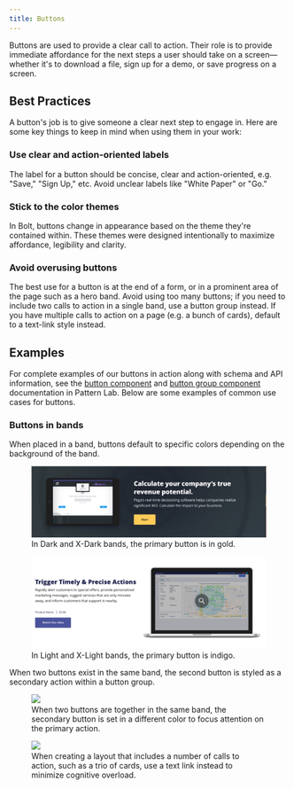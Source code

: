 ```yaml
---
title: Buttons
---
```


Buttons are used to provide a clear call to action. Their role is to provide immediate affordance for the next steps a user should take on a screen—whether it's to download a file, sign up for a demo, or save progress on a screen.

## Best Practices

A button's job is to give someone a clear next step to engage in. Here are some key things to keep in mind when using them in your work:

### Use clear and action-oriented labels

The label for a button should be concise, clear and action-oriented, e.g. "Save," "Sign Up," etc. Avoid unclear labels like "White Paper" or "Go."

### Stick to the color themes

In Bolt, buttons change in appearance based on the theme they're contained within. These themes were designed intentionally to maximize affordance, legibility and clarity. 

### Avoid overusing buttons

The best use for a button is at the end of a form, or in a prominent area of the page such as a hero band. Avoid using too many buttons; if you need to include two calls to action in a single band, use a button group instead. If you have multiple calls to action on a page (e.g. a bunch of cards), default to a text-link style instead.

## Examples

For complete examples of our buttons in action along with schema and API information, see the [button component](https://bolt-design-system.com/pattern-lab/?p=viewall-components-button) and [button group component](https://bolt-design-system.com/pattern-lab/?p=viewall-components-buttons-group) documentation in Pattern Lab. Below are some examples of common use cases for buttons.

### Buttons in bands

When placed in a band, buttons default to specific colors depending on the background of the band.

<figure>
<img src="../../../images/band_dark_single-button.png" />
<figcaption>In Dark and X-Dark bands, the primary button is in gold.</figcaption>
</figure>

<figure>
<img src="../../../images/band_xlight_one-button.png" />
<figcaption>In Light and X-Light bands, the primary button is indigo.</figcaption>
</figure>

When two buttons exist in the same band, the second button is styled as a secondary action within a button group. 

<figure>
<img src="../../../images/band_light_dual-button.png)" />
<figcaption>When two buttons are together in the same band, the secondary button is set in a different color to focus attention on the primary action.</figcaption>
</figure>

<figure>
<img src="../../../images/band_xlight_three-cards.png)" />
<figcaption>When creating a layout that includes a number of calls to action, such as a trio of cards, use a text link instead to minimize cognitive overload.</figcaption>
</figure>